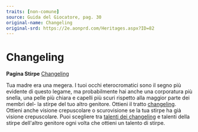 ```yaml
---
traits: [non-comune]
source: Guida del Giocatore, pag. 30
original-name: Changeling
original-srd: https://2e.aonprd.com/Heritages.aspx?ID=82
---
```


# Changeling

**Pagina Stirpe** [Changeling](/stirpi/lignaggi-versatili/changeling)

Tua madre era una megera. I tuoi occhi eterocromatici sono il segno più evidente
di questo legame, ma probabilmente hai anche una corporatura più snella, una
pelle più chiara e capelli più scuri rispetto alla maggior parte dei membri del-
la stirpe del tuo altro genitore. Ottieni il tratto
[changeling](/tratti/changeling). Ottieni anche visione crepuscolare o
scurovisione se la tua stirpe ha già visione crepuscolare. Puoi scegliere tra
[talenti dei changeling](/stirpi/lignaggi-versatili/changeling/talenti) e
talenti della stirpe dell'altro genitore ogni volta che ottieni un talento di
stirpe.
